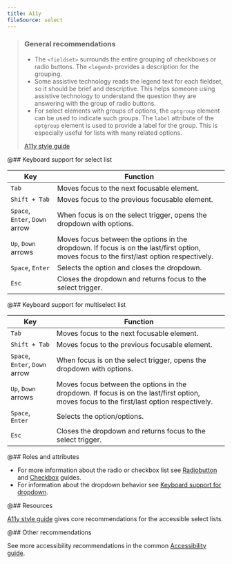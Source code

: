 ```yaml
---
title: A11y
fileSource: select
---
```


> ### General recommendations
>
> - The `<fieldset>` surrounds the entire grouping of checkboxes or radio buttons. The `<legend>` provides a description for the grouping.
> - Some assistive technology reads the legend text for each fieldset, so it should be brief and descriptive. This helps someone using assistive technology to understand the question they are answering with the group of radio buttons.
> - For select elements with groups of options, the `optgroup` element can be used to indicate such groups. The `label` attribute of the `optgroup` element is used to provide a label for the group. This is especially useful for lists with many related options.
>
> [A11y style guide](https://a11y-style-guide.com/style-guide/section-forms.html#kssref-forms-select-lists)

@## Keyboard support for select list

| Key                            | Function                                                                                                                                  |
| ------------------------------ | ----------------------------------------------------------------------------------------------------------------------------------------- |
| `Tab`                          | Moves focus to the next focusable element.                                                                                                |
| `Shift + Tab`                  | Moves focus to the previous focusable element.                                                                                            |
| `Space`, `Enter`, `Down` arrow | When focus is on the select trigger, opens the dropdown with options.                                                                     |
| `Up`, `Down` arrows            | Moves focus between the options in the dropdown. If focus is on the last/first option, moves focus to the first/last option respectively. |
| `Space`, `Enter`               | Selects the option and closes the dropdown.                                                                                               |
| `Esc`                          | Closes the dropdown and returns focus to the select trigger.                                                                              |

@## Keyboard support for multiselect list

| Key                            | Function                                                                                                                                  |
| ------------------------------ | ----------------------------------------------------------------------------------------------------------------------------------------- |
| `Tab`                          | Moves focus to the next focusable element.                                                                                                |
| `Shift + Tab`                  | Moves focus to the previous focusable element.                                                                                            |
| `Space`, `Enter`, `Down` arrow | When focus is on the select trigger, opens the dropdown with options.                                                                     |
| `Up`, `Down` arrows            | Moves focus between the options in the dropdown. If focus is on the last/first option, moves focus to the first/last option respectively. |
| `Space`, `Enter`               | Selects the option/options.                                                                                                               |
| `Esc`                          | Closes the dropdown and returns focus to the select trigger.                                                                              |

@## Roles and attributes

- For more information about the radio or checkbox list see [Radiobutton](/components/radio/radio-a11y/) and [Checkbox](/components/checkbox/checkbox-a11y/) guides.
- For information about the dropdown behavior see [Keyboard support for dropdown](/core-principles/a11y/a11y-keyboard/#a9cbfb).

@## Resources

[A11y style guide](https://a11y-style-guide.com/style-guide/section-forms.html#kssref-forms-select-lists) gives core recommendations for the accessible select lists.

@## Other recommendations

See more accessibility recommendations in the common [Accessibility guide](/core-principles/a11y/).
